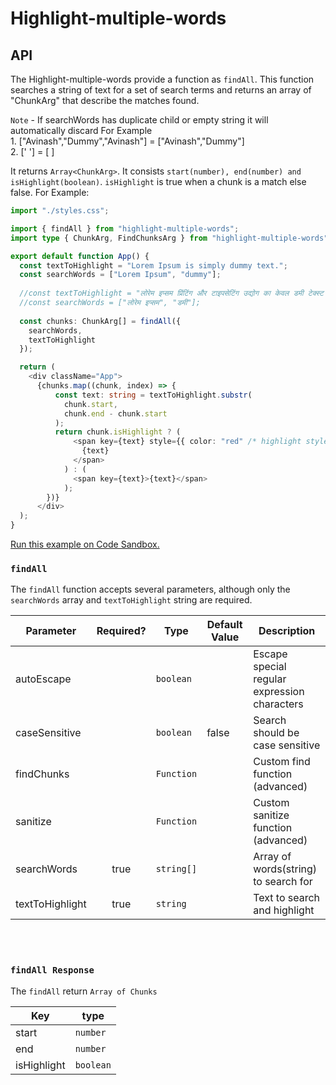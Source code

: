 # Highlight-multiple-words


## API

The Highlight-multiple-words provide a function as `findAll`. This function searches a string of text for a set of search terms and returns an array of "ChunkArg" that describe the matches found.

`Note` - If searchWords has duplicate child or empty string it will automatically discard For Example
         <br/>1. ["Avinash","Dummy","Avinash"] = ["Avinash","Dummy"] 
         <br/>2. [' '] = [ ] 

It returns `Array<ChunkArg>`. It consists `start(number), end(number) and isHighlight(boolean)`. `isHighlight` is true when a chunk is a match else false. For Example:


         

```typescript jsx
import "./styles.css";

import { findAll } from "highlight-multiple-words";
import type { ChunkArg, FindChunksArg } from "highlight-multiple-words";

export default function App() {
  const textToHighlight = "Lorem Ipsum is simply dummy text.";
  const searchWords = ["Lorem Ipsum", "dummy"];
  
  //const textToHighlight = "लोरेम इप्सम प्रिंटिंग और टाइपसेटिंग उद्योग का केवल डमी टेक्स्ट है।";
  //const searchWords = ["लोरेम इप्सम", "डमी"];
  
  const chunks: ChunkArg[] = findAll({
    searchWords,
    textToHighlight
  });

  return (
    <div className="App">
      {chunks.map((chunk, index) => {
          const text: string = textToHighlight.substr(
            chunk.start,
            chunk.end - chunk.start
          );
          return chunk.isHighlight ? (
              <span key={text} style={{ color: "red" /* highlight style */}}>
                {text}
              </span>
            ) : (
              <span key={text}>{text}</span>
            );
        })}
      </div>
  );
}

```

[Run this example on Code Sandbox.](https://codesandbox.io/s/highlight-multiple-words-yuqe4t)

### `findAll`

The `findAll` function accepts several parameters, although only the `searchWords` array and `textToHighlight` string are required.

| Parameter | Required? | Type       | Default Value | Description                                |
| --- |:---------:|------------|---------------|----------------------------------|
| autoEscape |           | `boolean`  |  | Escape special regular expression characters |
| caseSensitive |           | `boolean`  | false         | Search should be case sensitive            |
| findChunks |           | `Function` |  | Custom find function (advanced)            |
| sanitize |           | `Function` |  | Custom sanitize function (advanced)        |
| searchWords |   true    | `string[]` |  | Array of words(string) to search for       |
| textToHighlight |   true    | `string`   |  | Text to search and highlight               |

<br/>
<br/>

### `findAll Response`

The `findAll` return `Array of Chunks`

| Key         | type      |
|-------------|-----------|
| start       | `number`  |
| end         | `number`  |
| isHighlight | `boolean` |




